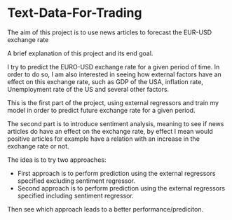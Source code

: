 # Text-Data-For-Trading
The aim of this project is to use news articles to forecast the EUR-USD exchange rate

A brief explanation of this project and its end goal.

I try to predict the EURO-USD exchange rate for a given period of time. In order to do so, I am also interested in seeing how external factors have an effect on this exchange rate, such as GDP of the USA, inflation rate, Unemployment rate of the US and several other factors. 

This is the first part of the project, using external regressors and train my model in order to predict future exchange rate for a given period. 

The second part is to introduce sentiment analysis, meaning to see if news articles do have an effect on the exchange rate, by effect I mean would positive articles for example have a relation with an increase in the exchange rate or not. 

The idea is to try two approaches:
- First approach is to perform prediction using the external regressors specified excluding sentiment regressor.
- Second approach is to perform prediction using the external regressors specified including sentiment regressor.

Then see which approach leads to a better performance/prediciton.
